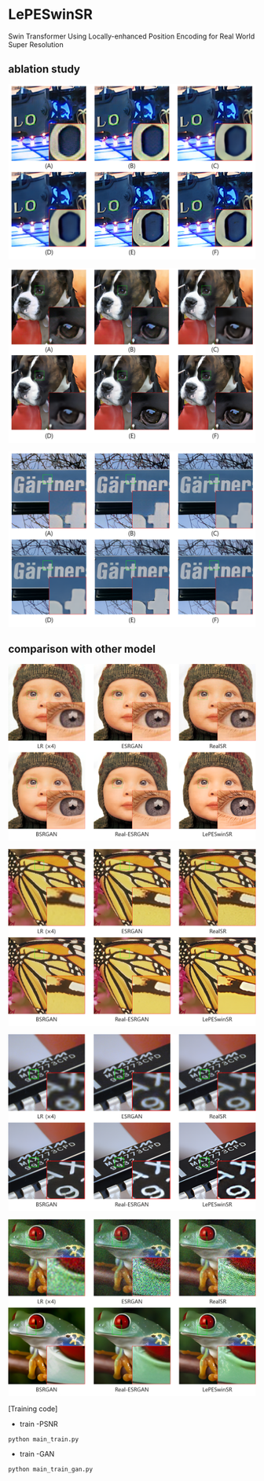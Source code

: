 # LePESwinSR
Swin Transformer Using Locally-enhanced Position Encoding for Real World Super Resolution


## ablation study


![building](img/ablation_study_building.png)

![dog](img/ablation_study_dog.png)

![dped_crop](img/ablation_study_dped_crop.png)

## comparison with other model


![baby](img/comparison_baby.png)

![butterfly](img/comparison_butterfly.png)

![chip](img/comparison_chip.png)

![frog](img/comparison_frog.png)

[Training code]
- train -PSNR
```
python main_train.py
```

- train -GAN 
```
python main_train_gan.py
```